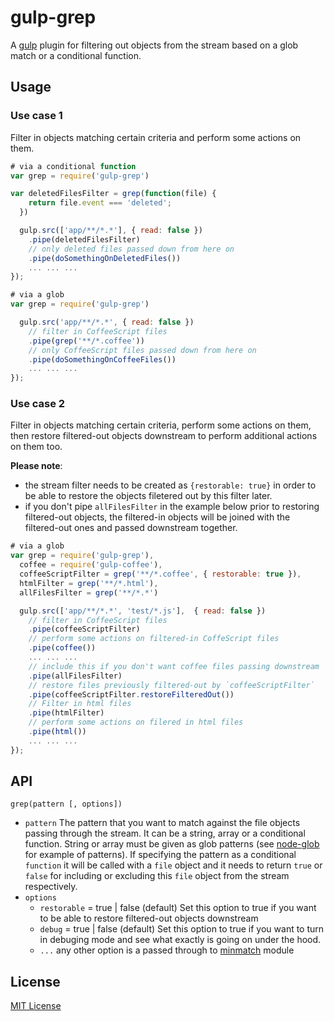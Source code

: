 gulp-grep
============

A [gulp](https://github.com/gulpjs/gulp) plugin for filtering out objects 
from the stream based on a glob match or a conditional function.

## Usage

### Use case 1
Filter in objects matching certain criteria and perform some actions on them.

```js
# via a conditional function
var grep = require('gulp-grep')

var deletedFilesFilter = grep(function(file) {
    return file.event === 'deleted';
  })

  gulp.src(['app/**/*.*'], { read: false })
    .pipe(deletedFilesFilter)
    // only deleted files passed down from here on
    .pipe(doSomethingOnDeletedFiles())
    ... ... ... 
});
```

```js
# via a glob
var grep = require('gulp-grep')

  gulp.src('app/**/*.*', { read: false }) 
    // filter in CoffeeScript files
    .pipe(grep('**/*.coffee'))
    // only CoffeeScript files passed down from here on
    .pipe(doSomethingOnCoffeeFiles())
    ... ... ... 
});
```

### Use case 2
Filter in objects matching certain criteria, perform some actions on them, then
restore filtered-out objects downstream to perform additional actions on them too.

**Please note**:
* the stream filter needs to be created as `{restorable: true}` in
order to be able to restore the objects filetered out by this filter later.
* if you don't pipe `allFilesFilter` in the example below prior to restoring 
filtered-out objects, the filtered-in objects will be joined with the 
filtered-out ones and passed downstream together.

```js
# via a glob
var grep = require('gulp-grep'),
  coffee = require('gulp-coffee'),
  coffeeScriptFilter = grep('**/*.coffee', { restorable: true }),
  htmlFilter = grep('**/*.html'),
  allFilesFilter = grep('**/*.*')

  gulp.src(['app/**/*.*', 'test/*.js'],  { read: false })
    // filter in CoffeeScript files
    .pipe(coffeeScriptFilter)
    // perform some actions on filtered-in CoffeScript files
    .pipe(coffee())
    ... ... ... 
    // include this if you don't want coffee files passing downstream
    .pipe(allFilesFilter)
    // restore files previously filtered-out by `coffeeScriptFilter`
    .pipe(coffeeScriptFilter.restoreFilteredOut())
    // Filter in html files
    .pipe(htmlFilter)
    // perform some actions on filered in html files
    .pipe(html())
    ... ... ...
});
```


## API

```
grep(pattern [, options])
```

* `pattern` The pattern that you want to match against the file objects passing 
through the stream. It can be a string, array or a conditional function. 
String or array must be given as glob patterns (see [node-glob](https://github.com/isaacs/node-glob) for
example of patterns). If specifying the pattern as a conditional `function` it will be
called with a `file` object and it needs to return `true` or `false` for including
or excluding this `file` object from the stream respectively.
* `options`
  * `restorable` = true | false (default)
  Set this option to true if you want to be able to restore filtered-out
  objects downstream
  * `debug` = true | false (default)
  Set this option to true if you want to turn in debuging mode and see what
  exactly is going on under the hood.
  * `...` any other option is a passed through to [minmatch](https://github.com/isaacs/minimatch)
  module


## License

[MIT License](http://en.wikipedia.org/wiki/MIT_License)

